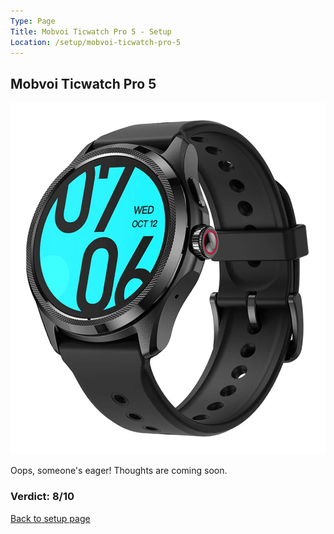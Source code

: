 ```yaml
---
Type: Page
Title: Mobvoi Ticwatch Pro 5 - Setup
Location: /setup/mobvoi-ticwatch-pro-5
---
```


## Mobvoi Ticwatch Pro 5

<div class="img-container-wide"> <img class="setup-image" alt="A picture of the Mobvoi Ticwatch Pro 5" src="https://raw.githubusercontent.com/george-probably/probably.blog/main/Images/setup/mobvoi-ticwatch-pro-5.webp"> </div>

Oops, someone's eager! Thoughts are coming soon.

### Verdict: 8/10

[Back to setup page](/setup)